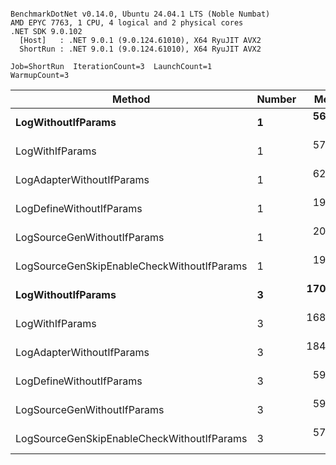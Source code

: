 ```

BenchmarkDotNet v0.14.0, Ubuntu 24.04.1 LTS (Noble Numbat)
AMD EPYC 7763, 1 CPU, 4 logical and 2 physical cores
.NET SDK 9.0.102
  [Host]   : .NET 9.0.1 (9.0.124.61010), X64 RyuJIT AVX2
  ShortRun : .NET 9.0.1 (9.0.124.61010), X64 RyuJIT AVX2

Job=ShortRun  IterationCount=3  LaunchCount=1  
WarmupCount=3  

```
| Method                                     | Number | Mean      | Error     | StdDev   | Min       | Max       | Gen0   | Allocated |
|------------------------------------------- |------- |----------:|----------:|---------:|----------:|----------:|-------:|----------:|
| **LogWithoutIfParams**                         | **1**      |  **56.38 ns** |  **1.873 ns** | **0.103 ns** |  **56.29 ns** |  **56.49 ns** | **0.0052** |      **88 B** |
| LogWithIfParams                            | 1      |  57.73 ns | 22.257 ns | 1.220 ns |  56.88 ns |  59.12 ns | 0.0052 |      88 B |
| LogAdapterWithoutIfParams                  | 1      |  62.30 ns |  7.599 ns | 0.417 ns |  61.96 ns |  62.77 ns | 0.0052 |      88 B |
| LogDefineWithoutIfParams                   | 1      |  19.96 ns |  0.296 ns | 0.016 ns |  19.94 ns |  19.97 ns |      - |         - |
| LogSourceGenWithoutIfParams                | 1      |  20.05 ns |  0.364 ns | 0.020 ns |  20.04 ns |  20.08 ns |      - |         - |
| LogSourceGenSkipEnableCheckWithoutIfParams | 1      |  19.35 ns |  3.566 ns | 0.195 ns |  19.22 ns |  19.57 ns |      - |         - |
| **LogWithoutIfParams**                         | **3**      | **170.40 ns** | **27.887 ns** | **1.529 ns** | **168.93 ns** | **171.98 ns** | **0.0157** |     **264 B** |
| LogWithIfParams                            | 3      | 168.82 ns |  0.510 ns | 0.028 ns | 168.80 ns | 168.85 ns | 0.0157 |     264 B |
| LogAdapterWithoutIfParams                  | 3      | 184.32 ns |  5.926 ns | 0.325 ns | 183.95 ns | 184.55 ns | 0.0157 |     264 B |
| LogDefineWithoutIfParams                   | 3      |  59.33 ns |  3.545 ns | 0.194 ns |  59.21 ns |  59.56 ns |      - |         - |
| LogSourceGenWithoutIfParams                | 3      |  59.24 ns |  1.285 ns | 0.070 ns |  59.17 ns |  59.31 ns |      - |         - |
| LogSourceGenSkipEnableCheckWithoutIfParams | 3      |  57.00 ns |  0.914 ns | 0.050 ns |  56.95 ns |  57.05 ns |      - |         - |
